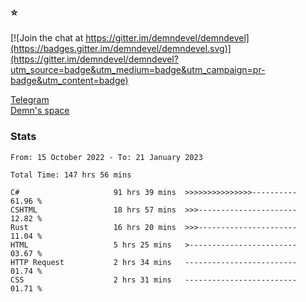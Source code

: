 ### :star:

[![Join the chat at https://gitter.im/demndevel/demndevel](https://badges.gitter.im/demndevel/demndevel.svg)](https://gitter.im/demndevel/demndevel?utm_source=badge&utm_medium=badge&utm_campaign=pr-badge&utm_content=badge)

[Telegram](https://t.me/demnometa) <br>
[Demn's space](http://demns.space)

### Stats

<!--START_SECTION:waka-->

```text
From: 15 October 2022 - To: 21 January 2023

Total Time: 147 hrs 56 mins

C#                     91 hrs 39 mins  >>>>>>>>>>>>>>>----------   61.96 %
CSHTML                 18 hrs 57 mins  >>>----------------------   12.82 %
Rust                   16 hrs 20 mins  >>>----------------------   11.04 %
HTML                   5 hrs 25 mins   >------------------------   03.67 %
HTTP Request           2 hrs 34 mins   -------------------------   01.74 %
CSS                    2 hrs 31 mins   -------------------------   01.71 %
```

<!--END_SECTION:waka-->
